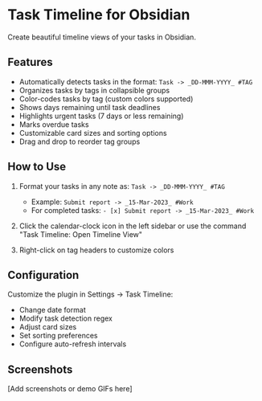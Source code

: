 # Task Timeline for Obsidian

Create beautiful timeline views of your tasks in Obsidian.

## Features

- Automatically detects tasks in the format: `Task -> _DD-MMM-YYYY_ #TAG`
- Organizes tasks by tags in collapsible groups
- Color-codes tasks by tag (custom colors supported)
- Shows days remaining until task deadlines
- Highlights urgent tasks (7 days or less remaining)
- Marks overdue tasks
- Customizable card sizes and sorting options
- Drag and drop to reorder tag groups

## How to Use

1. Format your tasks in any note as: `Task -> _DD-MMM-YYYY_ #TAG`
   - Example: `Submit report -> _15-Mar-2023_ #Work`
   - For completed tasks: `- [x] Submit report -> _15-Mar-2023_ #Work`

2. Click the calendar-clock icon in the left sidebar or use the command "Task Timeline: Open Timeline View"

3. Right-click on tag headers to customize colors

## Configuration

Customize the plugin in Settings → Task Timeline:
- Change date format
- Modify task detection regex
- Adjust card sizes
- Set sorting preferences
- Configure auto-refresh intervals

## Screenshots

[Add screenshots or demo GIFs here]
